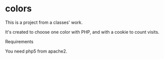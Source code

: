 # colors

This is a project from a classes' work. 

It's created to choose one color with PHP, and with a cookie to count visits.

Requirements

You need php5 from apache2. 

